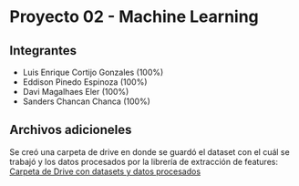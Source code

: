 # Proyecto 02 - Machine Learning

## Integrantes

- Luis Enrique Cortijo Gonzales (100%)
- Eddison Pinedo Espinoza (100%)
- Davi Magalhaes Eler (100%)
- Sanders Chancan Chanca (100%)

## Archivos adicioneles

Se creó una carpeta de drive en donde se guardó el dataset con el cuál se trabajó y los datos procesados por la librería de extracción de features:
[Carpeta de Drive con datasets y datos procesados](https://drive.google.com/drive/folders/17wKPQCIJ6K-EzjWvMsl7nO84Wr_NpiQm?usp=sharing)

